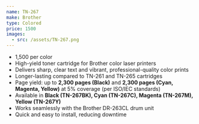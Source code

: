 ```yaml
---
name: TN-267
make: Brother
type: Colored
price: 1500
images:
  - src: /assets/TN-267.png
---
```


* 1,500 per color
* High-yield toner cartridge for Brother color laser printers
* Delivers sharp, clear text and vibrant, professional-quality color prints
* Longer-lasting compared to TN-261 and TN-265 cartridges
* Page yield: up to **2,300 pages (Black)** and **2,300 pages (Cyan, Magenta, Yellow)** at 5% coverage (per ISO/IEC standards)
* Available in **Black (TN-267BK), Cyan (TN-267C), Magenta (TN-267M), Yellow (TN-267Y)**
* Works seamlessly with the Brother DR-263CL drum unit
* Quick and easy to install, reducing downtime
